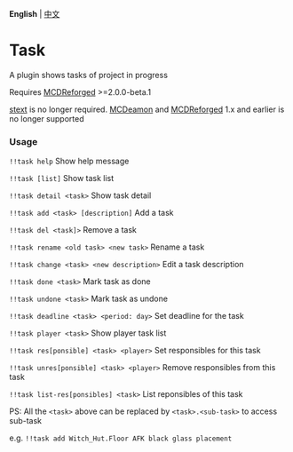 **English** | [中文](./README_cn.md)

# Task

A plugin shows tasks of project in progress

Requires [MCDReforged](https://github.com/Fallen-Breath/MCDReforged) >=2.0.0-beta.1

[stext](https://github.com/TISUnion/stext) is no longer required. [MCDeamon](https://github.com/kafuuchino-desu/MCDaemon) and [MCDReforged](https://github.com/Fallen-Breath/MCDReforged) 1.x and earlier is no longer supported

### Usage

`!!task help` Show help message

`!!task [list]` Show task list

`!!task detail <task>` Show task detail

`!!task add <task> [description]` Add a task

`!!task del <task]>` Remove a task

`!!task rename <old task> <new task>` Rename a task

`!!task change <task> <new description>` Edit a task description 

`!!task done <task>` Mark task as done

`!!task undone <task>` Mark task as undone

`!!task deadline <task> <period: day>` Set deadline for the task

`!!task player <task>` Show player task list

`!!task res[ponsible] <task> <player>` Set responsibles for this task

`!!task unres[ponsible] <task> <player>` Remove responsibles from this task

`!!task list-res[ponsibles] <task>` List reponsibles of this task

PS: All the `<task>` above can be replaced by `<task>.<sub-task>` to access sub-task

e.g. `!!task add Witch_Hut.Floor AFK black glass placement`
